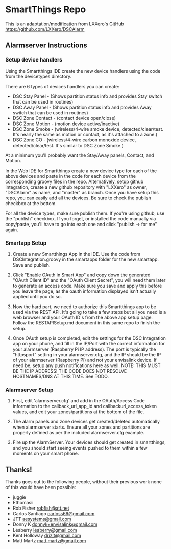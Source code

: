 # SmartThings Repo

This is an adaptation/modification from LXXero's GitHub https://github.com/LXXero/DSCAlarm

## Alarmserver Instructions

### Setup device handlers

Using the Smartthings IDE create the new device handlers using the code from the devicetypes directory.

There are 6 types of devices handlers you can create:

* DSC Stay Panel  - (Shows partition status info and provides Stay switch that can be used in routines)
* DSC Away Panel  - (Shows partition status info and provides Away switch that can be used in routines)
* DSC Zone Contact - (contact device open/close)
* DSC Zone Motion  - (motion device active/inactive)
* DSC Zone Smoke - (wireless/4-wire smoke device, detected/clear/test. It's nearly the same as motion or contact, as it's attached to a zone.)
* DSC Zone CO - (wireless/4-wire carbon monoxide device, detected/clear/test. It's similar to DSC Zone Smoke.)

At a minimum you'll probably want the Stay/Away panels, Contact, and Motion.

In the Web IDE for Smartthings create a new device type for each of the above devices and paste in the code for each device from the corresponding groovy files in the repo. Alternatively, setup github integration, create a new github repository with "LXXero" as owner, "DSCAlarm" as name, and "master" as branch. Once you have setup this repo, you can easily add all the devices. Be sure to check the publish checkbox at the bottom.

For all the device types, make sure publish them. If you're using github, use the "publish" checkbox. If you forget, or installed the code manually via copy/paste, you'll have to go into each one and click "publish -> for me" again.

### Smartapp Setup

1. Create a new Smartthings App in the IDE. Use the code from DSCIntegration.groovy in the smartapps folder for the new smartapp. Save and publish.

2. Click "Enable OAuth in Smart App" and copy down the generated "OAuth Client ID" and the "OAuth Client Secret", you will need them later to generate an access code.
   Make sure you save and apply this before you leave the page, as the oauth information displayed isn't actually applied until you do so.

3. Now the hard part, we need to authorize this Smarttthings app to be used via the REST API.
   It's going to take a few steps but all you need is a web browser and your OAuth ID's from the above app setup page.
   Follow the RESTAPISetup.md document in this same repo to finish the setup.

4. Once OAuth setup is completed, edit the settings for the DSC Integration app on your phone, and fill in the IP/Port with the correct information for your alarmserver (Raspberry Pi IP address).
   The port is typically the "httpsport" setting in your alarmserver.cfg, and the IP should be the IP of your alarmserver (Raspberry Pi) and not your envisalink device. If need be, setup any push notifications here as well.
   NOTE: THIS MUST BE THE IP ADDRESS! THE CODE DOES NOT RESOLVE HOSTNAMES/DNS AT THIS TIME. See TODO.

### Alarmserver Setup

1. First, edit 'alarmserver.cfg' and add in the OAuth/Access Code information to the callback_url_app_id and callbackurl_access_token values, and edit your zones/partitions at the bottom of the file.

2. The alarm panels and zone devices get created/deleted automatically when alarmserver starts. Ensure all your zones and partitions are properly defined as per the included alarmserver.cfg example.

3. Fire up the AlarmServer. Your devices should get created in smartthings, and you should start seeing events pushed to them within a few moments on your smart phone.

## Thanks!
Thanks goes out to the following people, without their previous work none of this would have been possible:
* juggie
* Ethomasii
* Rob Fisher <robfish@att.net>
* Carlos Santiago <carloss66@gmail.com>
* JTT <aesystems@gmail.com>
* Donny K <donnyk+envisalink@gmail.com>
* Leaberry <leaberry@gmail.com>
* Kent Holloway <drizit@gmail.com>
* Matt Martz <matt.martz@gmail.com>

